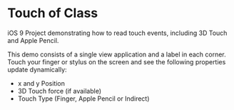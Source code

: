 # Touch of Class
iOS 9 Project demonstrating how to read touch events, including 3D Touch and Apple Pencil.

This demo consists of a single view application and a label in each corner. Touch your finger or stylus on the screen and see the following properties update dynamically:
 * x and y Position
 * 3D Touch force (if available)
 * Touch Type (Finger, Apple Pencil or Indirect)

